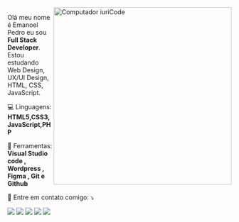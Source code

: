 <img src="https://raw.githubusercontent.com/MicaelliMedeiros/micaellimedeiros/master/image/computer-illustration.png" min-width="400px" max-width="400px" width="400px" align="right" alt="Computador iuriCode">

<p align="left"> 
  Olá meu nome é Emanoel Pedro eu sou <strong>Full Stack Developer</strong>.<br>
  Estou estudando Web Design, UX/UI Design, HTML, CSS, JavaScript.
</p>

<p align="left">
    💻 Linguagens: <strong>HTML5,CSS3,JavaScript,PHP</strong>
</p>

<p align="left">
  💼 Ferramentas: <strong>Visual Studio code , Wordpress , Figma , Git e Github </strong>
</p>

<p align="left">
  📱 Entre em contato comigo: ⤵️
</p>

<p align="left">
  <a href="mailto:emanoelpedro791@gmail.com" alt="Gmail" target="_blank">
  <img src="https://img.shields.io/badge/-Gmail-FF0000?style=flat-square&labelColor=FF0000&logo=gmail&logoColor=white&link=" /></a>

  <a href="https://www.linkedin.com/in/emanoel-pedro/" alt="Linkedin" target="_blank">
  <img src="https://img.shields.io/badge/-Linkedin-0e76a8?style=flat-square&logo=Linkedin&logoColor=white&link=" /></a>

  <a href="https://api.whatsapp.com/send?phone=5586998383189" alt="WhatsApp" target="_blank">
  <img src="https://img.shields.io/badge/-WhatsApp-25d366?style=flat-square&labelColor=25d366&logo=whatsapp&logoColor=white&link="/></a>

  <a href="https://www.facebook.com/emanoel791/" alt="Facebook" target="_blank">
  <img src="https://img.shields.io/badge/-Facebook-3b5998?style=flat-square&labelColor=3b5998&logo=facebook&logoColor=white&link="/></a>

  <a href="https://www.instagram.com/emanoel_pedro791/" alt="Instagram" target="_blank">
  <img src="https://img.shields.io/badge/-Instagram-DF0174?style=flat-square&labelColor=DF0174&logo=instagram&logoColor=white&link="/></a>
</p>  
